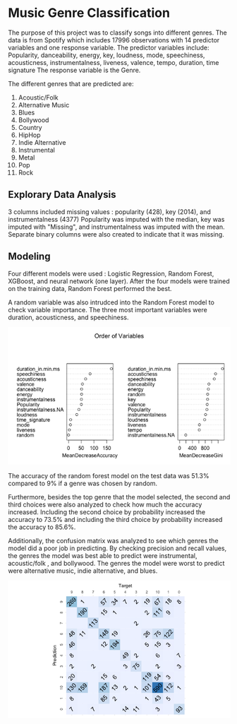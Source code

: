 # Music Genre Classification

The purpose of this project was to classify songs into different genres. The data is from Spotify which includes 17996 observations with 14 predictor variables and one response variable.
The predictor variables include: Popularity, danceability, energy, key, loudness, mode, speechiness, acousticness, instrumentalness, liveness, valence, tempo, duration, time signature
The response variable is the Genre.

The different genres that are predicted are:
  1. Acoustic/Folk
  2. Alternative Music
  3. Blues
  4. Bollywood
  5. Country
  6. HipHop
  7. Indie Alternative
  8. Instrumental
  9. Metal
  10. Pop
  11. Rock

## Explorary Data Analysis
3 columns included missing values : popularity (428), key (2014), and instrumentalness (4377)
Popularity was imputed with the median, key was imputed with "Missing", and instrumentalness was imputed with the mean. 
Separate binary columns were also created to indicate that it was missing.

## Modeling
Four different models were used : Logistic Regression, Random Forest, XGBoost, and neural network (one layer).
After the four models were trained on the training data, Random Forest performed the best.

A random variable was also intrudced into the Random Forest model to check variable importance. 
The three most important variables were duration, acousticness, and speechiness.

![Variable Importance](/variableimportance.png)

The accuracy of the random forest model on the test data was 51.3% compared to 9% if a genre was chosen by random. 

Furthermore, besides the top genre that the model selected, the second and third choices were also analyzed to check how much the accuracy increased. 
Including the second choice by probability increased the accuracy to 73.5% and including the third choice by probability increased the accuracy to 85.6%.

Additionally, the confusion matrix was analyzed to see which genres the model did a poor job in predicting. 
By checking precision and recall values, the genres the model was best able to predict were instrumental, acoustic/folk , and bollywood.
The genres the model were worst to predict were alternative music, indie alternative, and blues. 

![Confusion Matrix](/confusionmatrix.png)

